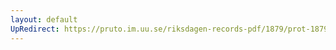 ```yaml
---
layout: default
UpRedirect: https://pruto.im.uu.se/riksdagen-records-pdf/1879/prot-1879--ak--010/prot-1879--ak--010_003.pdf
---
```

